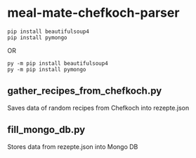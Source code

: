 # meal-mate-chefkoch-parser
`pip install beautifulsoup4`\
`pip install pymongo`

OR

`py -m pip install beautifulsoup4`\
`py -m pip install pymongo`

## gather_recipes_from_chefkoch.py
Saves data of random recipes from Chefkoch into rezepte.json 

## fill_mongo_db.py
Stores data from rezepte.json into Mongo DB